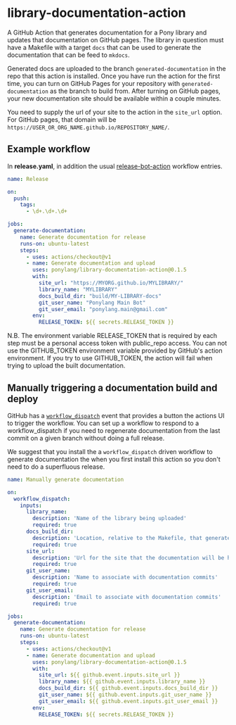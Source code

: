 # library-documentation-action

A GitHub Action that generates documentation for a Pony library and updates that documentation on GitHub pages. The library in question must have a Makefile with a target `docs` that can be used to generate the documentation that can be feed to `mkdocs`.

Generated docs are uploaded to the branch `generated-documentation` in the repo that this action is installed. Once you have run the action for the first time, you can turn on GitHub Pages for your repository with `generated-documentation` as the branch to build from. After turning on GitHub pages, your new documentation site should be available within a couple minutes.

You need to supply the url of your site to the action in the `site_url` option. For GitHub pages, that domain will be `https://USER_OR_ORG_NAME.github.io/REPOSITORY_NAME/`.

## Example workflow

In **release.yaml**, in addition the usual [release-bot-action](https://github.com/ponylang/release-bot-action) workflow entries.

```yml
name: Release

on:
  push:
    tags:
      - \d+.\d+.\d+

jobs:
  generate-documentation:
    name: Generate documentation for release
    runs-on: ubuntu-latest
    steps:
      - uses: actions/checkout@v1
      - name: Generate documentation and upload
        uses: ponylang/library-documentation-action@0.1.5
        with:
          site_url: "https://MYORG.github.io/MYLIBRARY/"
          library_name: "MYLIBRARY"
          docs_build_dir: "build/MY-LIBRARY-docs"
          git_user_name: "Ponylang Main Bot"
          git_user_email: "ponylang.main@gmail.com"
        env:
          RELEASE_TOKEN: ${{ secrets.RELEASE_TOKEN }}
```

N.B. The environment variable RELEASE_TOKEN that is required by each step must be a personal access token with public_repo access. You can not use the GITHUB_TOKEN environment variable provided by GitHub's action environment. If you try to use GITHUB_TOKEN, the action will fail when trying to upload the built documentation.

## Manually triggering a documentation build and deploy

GitHub has a [`workflow_dispatch`](https://docs.github.com/en/actions/reference/events-that-trigger-workflows#workflow_dispatch) event that provides a button the actions UI to trigger the workflow. You can set up a workflow to respond to a workflow_dispatch if you need to regenerate documentation from the last commit on a given branch without doing a full release.

We suggest that you install the a `workflow_dispatch` driven workflow to generate documentation the when you first install this action so you don't need to do a superfluous release.

```yml
name: Manually generate documentation

on:
  workflow_dispatch:
    inputs:
      library_name:
        description: 'Name of the library being uploaded'
        required: true
      docs_build_dir:
        description: 'Location, relative to the Makefile, that generated documentation will be placed'
        required: true
      site_url:
        description: 'Url for the site that the documentation will be hosted on'
        required: true
      git_user_name:
        description: 'Name to associate with documentation commits'
        required: true
      git_user_email:
        description: 'Email to associate with documentation commits'
        required: true

jobs:
  generate-documentation:
    name: Generate documentation for release
    runs-on: ubuntu-latest
    steps:
      - uses: actions/checkout@v1
      - name: Generate documentation and upload
        uses: ponylang/library-documentation-action@0.1.5
        with:
          site_url: ${{ github.event.inputs.site_url }}
          library_name: ${{ github.event.inputs.library_name }}
          docs_build_dir: ${{ github.event.inputs.docs_build_dir }}
          git_user_name: ${{ github.event.inputs.git_user_name }}
          git_user_email: ${{ github.event.inputs.git_user_email }}
        env:
          RELEASE_TOKEN: ${{ secrets.RELEASE_TOKEN }}
```

